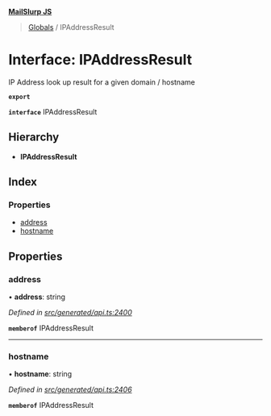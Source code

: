 **[MailSlurp JS](../README.md)**

> [Globals](../README.md) / IPAddressResult

# Interface: IPAddressResult

IP Address look up result for a given domain / hostname

**`export`** 

**`interface`** IPAddressResult

## Hierarchy

* **IPAddressResult**

## Index

### Properties

* [address](ipaddressresult.md#address)
* [hostname](ipaddressresult.md#hostname)

## Properties

### address

•  **address**: string

*Defined in [src/generated/api.ts:2400](https://github.com/mailslurp/mailslurp-client/blob/730b817/src/generated/api.ts#L2400)*

**`memberof`** IPAddressResult

___

### hostname

•  **hostname**: string

*Defined in [src/generated/api.ts:2406](https://github.com/mailslurp/mailslurp-client/blob/730b817/src/generated/api.ts#L2406)*

**`memberof`** IPAddressResult
